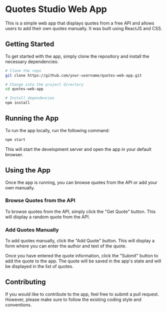 

# Quotes Studio Web App

This is a simple web app that displays quotes from a free API and allows users to add their own quotes manually. It was built using ReactJS and CSS.

## Getting Started

To get started with the app, simply clone the repository and install the necessary dependencies:

```bash
# Clone the repo
git clone https://github.com/your-username/quotes-web-app.git

# Change into the project directory
cd quotes-web-app

# Install dependencies
npm install
```

## Running the App

To run the app locally, run the following command:

```bash
npm start
```

This will start the development server and open the app in your default browser.

## Using the App

Once the app is running, you can browse quotes from the API or add your own manually.

### Browse Quotes from the API

To browse quotes from the API, simply click the "Get Quote" button. This will display a random quote from the API.

### Add Quotes Manually

To add quotes manually, click the "Add Quote" button. This will display a form where you can enter the author and text of the quote.

Once you have entered the quote information, click the "Submit" button to add the quote to the app. The quote will be saved in the app's state and will be displayed in the list of quotes.

## Contributing

If you would like to contribute to the app, feel free to submit a pull request. However, please make sure to follow the existing coding style and conventions.

